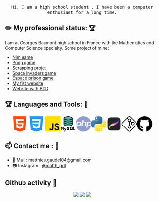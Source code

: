 <p align="center">
  <samp>
    Hi, I am a high school student , I have been a computer enthusiast for a long time.
  </samp>
</p>


<!-- <img align="right" width="375" alt="GIF" src="https://github.com/vimalverma558/vimalverma558/blob/v2/img/dino.gif" /> -->



## :pencil2: My professional status: :trophy:
I am at Georges Baumont high school in France with the Mathematics and Computer Science specialty. Some project of mine:
- [Nim game](https://github.com/MMMatth/Jeu-de-NIM)
- [Pong game](https://github.com/MMMatth/Project-Pong-2020)
- [Scrapping projet](https://github.com/MMMatth/Project-Scrapping-2022)
- [Space invaders game](https://github.com/MMMatth/Space-invaders-2021) 
- [Espace prison game](https://github.com/MMMatth/Project-Game-2021-NSI)
- [My fist website](https://github.com/MMMatth/First-WebSite-2020)
- [Website with BDD](https://github.com/MMMatth/Website-With-Database-2021)
 ## :trophy: Languages and Tools: :robot:
<p align="center">
<img src="img/html.png" width="50px"> <img src="img/css.png" width="50px"> <img src="img/js.png" width="50px"><img src="img/mysql.png" width="50px"><img src="img/php.png" width="50px"><img src="img/python.png" width="50px"><img src="img/procreate.png" width="50px"><img src="img/git.png" width="50px"><img src="img/github.png" width="50px">
</p>

## :mailbox: Contact me : 💬
- 📧 Mail : [matthieu.gaudel04@gmail.com](mailto:matthieu.gaudel04@gmail.com)
- 📷 Instagram : [@matth_gdl](https://www.instagram.com/matth_gdl/)

## Github activity 💬
<p align="center">
  <img height="50%" width="auto" src ="https://github-readme-stats.vercel.app/api?username=MMMatth&show_icons=true&count_private=true&theme=darcula&hide_border=true&hide=issues,contribs&bg_color=00000000">
  <img height="50%" width="auto" src ="https://github-readme-stats.vercel.app/api/top-langs/?username=MMMatth&layout=compact&hide_border=true&theme=darcula&bg_color=00000000&langs_count=6&hide=jupyter%20notebook,tex,css,php">
  <img src ="https://github-readme-streak-stats.herokuapp.com?user=MMMatth&theme=darcula&hide_border=true&background=FFFFFF00">
  <br>
  <br>
 </p>
